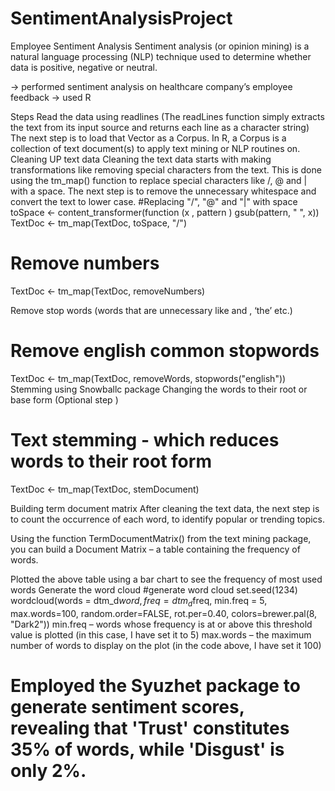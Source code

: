 # SentimentAnalysisProject
Employee Sentiment Analysis 
Sentiment analysis (or opinion mining) is a natural language processing (NLP) technique used to determine whether data is positive, negative or neutral.

→ performed sentiment analysis on healthcare company’s employee feedback 
→ used R 

Steps 
Read the data using readlines (The readLines function simply extracts the text from its input source and returns each line as a character string) 
The next step is to load that Vector as a Corpus. In R, a Corpus is a collection of text document(s) to apply text mining or NLP routines on.
Cleaning UP text data 
Cleaning the text data starts with making transformations like removing special characters from the text. This is done using the tm_map() function to replace special characters like /, @ and | with a space. The next step is to remove the unnecessary whitespace and convert the text to lower case.
#Replacing "/", "@" and "|" with space
toSpace <- content_transformer(function (x , pattern ) gsub(pattern, " ", x))
TextDoc <- tm_map(TextDoc, toSpace, "/")
# Remove numbers
TextDoc <- tm_map(TextDoc, removeNumbers)

Remove stop words (words that are unnecessary like and , ‘the’ etc.)
# Remove english common stopwords
TextDoc <- tm_map(TextDoc, removeWords, stopwords("english"))
Stemming using Snowballc package
Changing the words to their root or base form  (Optional step )
# Text stemming - which reduces words to their root form
TextDoc <- tm_map(TextDoc, stemDocument)

Building term document matrix
After cleaning the text data, the next step is to count the occurrence of each word, to identify popular or trending topics. 

Using the function TermDocumentMatrix() from the text mining package, you can build a Document Matrix – a table containing the frequency of words.

Plotted the above table using a bar chart to see the frequency of most used words
Generate the word cloud
#generate word cloud
set.seed(1234)
wordcloud(words = dtm_d$word, freq = dtm_d$freq, min.freq = 5,
          max.words=100, random.order=FALSE, rot.per=0.40,
          colors=brewer.pal(8, "Dark2"))
min.freq – words whose frequency is at or above this threshold value is plotted (in this case, I have set it to 5)
max.words – the maximum number of words to display on the plot (in the code above, I have set it 100)



# Employed the Syuzhet package to generate sentiment scores, revealing that 'Trust' constitutes 35% of words, while 'Disgust' is only 2%.
